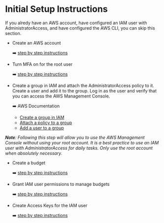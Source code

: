 # Initial Setup Instructions

If you alredy have an AWS account, have configured an IAM user with AdministratorAccess, and have configured the AWS CLI, you can skip this section.

- Create an AWS account 

    ➡️ [step by step instructions](https://docs.aws.amazon.com/accounts/latest/reference/manage-acct-creating.html)

- Turn MFA on for the root user

    ➡️ [step by step instructions](https://docs.aws.amazon.com/accounts/latest/reference/getting-started-step3.html)

- Create a group in IAM and attach the AdministratorAccess policy to it. Create a user and add it to the group. Log in as the user and verify that you can access the AWS Management Console.

    ➡️ AWS Documentation
    - [Create a group in IAM](https://docs.aws.amazon.com/IAM/latest/UserGuide/id_groups_create.html)
    - [Attach a policy to a group](https://docs.aws.amazon.com/IAM/latest/UserGuide/access_policies_manage-attach-detach.html#attach-policy-group-console)
    - [Add a user to a group](https://docs.aws.amazon.com/IAM/latest/UserGuide/id_groups_manage_add-remove-users.html)

***Note**: Following this step will allow you to use the AWS Management Console without using your root account. It is a best practice to use an IAM user with AdministratorAccess for daily tasks. Only use the root account when absolutely necessary.* 

- Create a budget

    ➡️ [step by step instructions](setup-create-budget.md)

- Grant IAM user permissions to manage budgets

    ➡️ [step by step instructions](setup-grant-iam-user-permissions-to-manage-budgets.md)

- Create Access Keys for the IAM user

    ➡️ [step by step instructions](https://docs.aws.amazon.com/keyspaces/latest/devguide/create.keypair.html)